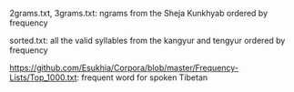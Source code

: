 2grams.txt, 3grams.txt: ngrams from the Sheja Kunkhyab ordered by frequency

sorted.txt: all the valid syllables from the kangyur and tengyur ordered by frequency

https://github.com/Esukhia/Corpora/blob/master/Frequency-Lists/Top_1000.txt: frequent word for spoken Tibetan
